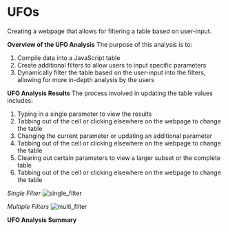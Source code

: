 # UFOs
Creating a webpage that allows for filtering a table based on user-input.

**Overview of the UFO Analysis**
The purpose of this analysis is to:
1. Compile data into a JavaScript table
2. Create additional filters to allow users to input specific parameters
3. Dynamically filter the table based on the user-input into the filters, allowing for more in-depth analysis by the users 

**UFO Analysis Results**
The process involved in updating the table values includes:
1. Typing in a single parameter to view the results
2. Tabbing out of the cell or clicking elsewhere on the webpage to change the table
3. Changing the current parameter or updating an additional parameter
4. Tabbing out of the cell or clicking elsewhere on the webpage to change the table
5. Clearing out certain parameters to view a larger subset or the complete table
6. Tabbing out of the cell or clicking elsewhere on the webpage to change the table

_Single Filter_
![single_filter](https://user-images.githubusercontent.com/82549092/124397709-8c06b680-dcdf-11eb-95b3-96ca594f4b23.PNG)

_Multiple Filters_
![multi_filter](https://user-images.githubusercontent.com/82549092/124397713-8dd07a00-dcdf-11eb-9b74-dc4df5159c81.PNG)


**UFO Analysis Summary**

